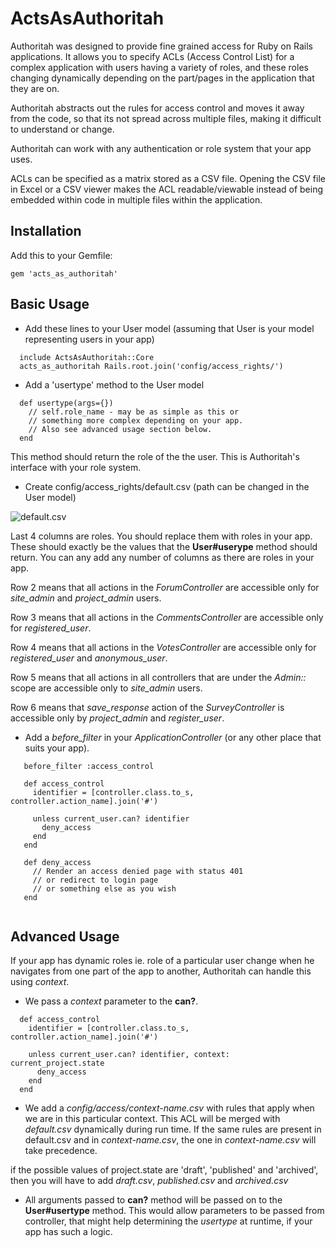 ActsAsAuthoritah
================

Authoritah was designed to provide fine grained access for Ruby on Rails applications. It allows you to specify ACLs (Access Control List) for a complex application with users having a variety of roles, and these roles changing dynamically depending on the part/pages in the application that they are on.

Authoritah abstracts out the rules for access control and moves it away from the code, so that its not spread across multiple files, making it difficult to understand or change.

Authoritah can work with any authentication or role system that your app uses.

ACLs can be specified as a matrix stored as a CSV file. Opening the CSV file in Excel or a CSV viewer makes the ACL readable/viewable instead of being embedded within code in multiple files within the application.

Installation
------------

Add this to your Gemfile:

```gem 'acts_as_authoritah'```

Basic Usage
-----------

* Add these lines to your User model (assuming that User is your model representing users in your app)

```
  include ActsAsAuthoritah::Core
  acts_as_authoritah Rails.root.join('config/access_rights/')
```

* Add a 'usertype' method to the User model

```
  def usertype(args={})
    // self.role_name - may be as simple as this or
    // something more complex depending on your app.
    // Also see advanced usage section below.
  end
```

This method should return the role of the the user. This is Authoritah's interface with your role system.

* Create config/access_rights/default.csv (path can be changed in the User model)

![default.csv](https://photos-4.dropbox.com/t/2/AACrz2ZBvZ3IW-jkCCnZTFgZsb2rJJ7uLdF6jKz4B-448w/12/16078516/png/32x32/1/1438621200/0/2/Screenshot%202015-08-03%2020.45.55.png/CLSt1QcgASACIAMgBCAFIAYgBygBKAIoBw/xu44g4ZZUOlR81T6LJ4Ccaio-_LyAw3lDDlGOLMpRhI?size_mode=5)

Last 4 columns are roles. You should replace them with roles in your app. These should exactly be the values that the **User#userype** method should return. You can any add any number of columns as there are roles in your app.

Row 2 means that all actions in the _ForumController_ are accessible only for _site_admin_ and _project_admin_ users.

Row 3 means that all actions in the _CommentsController_ are accessible only for _registered_user_.

Row 4 means that all actions in the _VotesController_ are accessible only for _registered_user_ and _anonymous_user_.

Row 5 means that all actions in all controllers that are under the _Admin::_ scope are accessible only to _site_admin_ users.

Row 6 means that *save_response* action of the *SurveyController* is accessible only by *project_admin* and *register_user*. 

* Add a *before_filter* in your *ApplicationController* (or any other place that suits your app).

```
   before_filter :access_control
   
   def access_control
     identifier = [controller.class.to_s, controller.action_name].join('#')
     
     unless current_user.can? identifier
       deny_access
     end
   end
   
   def deny_access
     // Render an access denied page with status 401
     // or redirect to login page
     // or something else as you wish
   end
   
```

Advanced Usage
--------------

If your app has dynamic roles ie. role of a particular user change when he navigates from one part of the app to another, Authoritah can handle this using *context*.

- We pass a *context* parameter to the **can?**. 

```
  def access_control
    identifier = [controller.class.to_s, controller.action_name].join('#')
     
    unless current_user.can? identifier, context: current_project.state
      deny_access
    end
  end
```

- We add a *config/access/context-name.csv* with rules that apply when we are in this particular context. This ACL will be merged with *default.csv* dynamically during run time. If the same rules are present in default.csv and in *context-name.csv*, the one in *context-name.csv* will take precedence.

if the possible values of project.state are 'draft', 'published' and 'archived', then you will have to add *draft.csv*, *published.csv* and *archived.csv*

- All arguments passed to **can?** method will be passed on to the **User#usertype** method. This would allow parameters to be passed from controller, that might help determining the *usertype* at runtime, if your app has such a logic.

